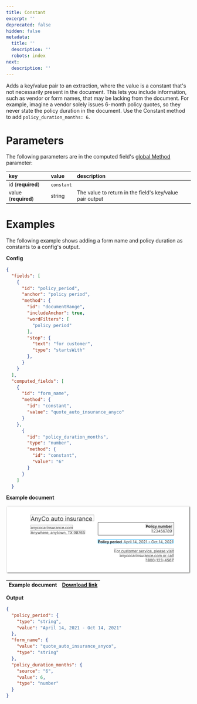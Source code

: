```yaml
---
title: Constant
excerpt: ''
deprecated: false
hidden: false
metadata:
  title: ''
  description: ''
  robots: index
next:
  description: ''
---
```

Adds a key/value pair to an extraction, where the value is a constant that's not necessarily present in the document. This lets you include information, such as vendor or form names, that may be lacking from the document. For example, imagine a vendor solely issues 6-month policy quotes, so they never state the policy duration in the document. Use the Constant method to add `policy_duration_months: 6`. 

Parameters
====

The following parameters are in the computed field's [global Method](doc:computed-field-methods#parameters) parameter: 

| key                  | value      | description                                              |
| :------------------- | :--------- | :------------------------------------------------------- |
| id (**required**)    | `constant` |                                                          |
| value (**required**) | string     | The value to return in the field's key/value pair output |

Examples
====

The following example shows adding a form name and policy duration as constants to a config's output.

**Config**

```json
{
  "fields": [
    {
      "id": "policy_period",
      "anchor": "policy period",
      "method": {
        "id": "documentRange",
        "includeAnchor": true,
        "wordFilters": [
          "policy period"
        ],
        "stop": {
          "text": "for customer",
          "type": "startsWith"
        },
      }
    }
  ],
  "computed_fields": [
    {
      "id": "form_name",
      "method": {
        "id": "constant",
        "value": "quote_auto_insurance_anyco"
      }
    },
      {
        "id": "policy_duration_months",
        "type": "number",
        "method": {
          "id": "constant",
          "value": "6"
        }
      }
    ]
  }
```



**Example document**

![Click to enlarge](https://raw.githubusercontent.com/sensible-hq/sensible-docs/main/readme-sync/assets/v0/images/final/constant.png)

| Example document | [Download link](https://raw.githubusercontent.com/sensible-hq/sensible-docs/main/readme-sync/assets/v0/pdfs/auto_insurance_anyco.pdf) |
| ------------------------ | ------------------------------------------------------------ |

**Output**

```json
{
  "policy_period": {
    "type": "string",
    "value": "April 14, 2021 - Oct 14, 2021"
  },
  "form_name": {
    "value": "quote_auto_insurance_anyco",
    "type": "string"
  },
  "policy_duration_months": {
    "source": "6",
    "value": 6,
    "type": "number"
  }
}
```
